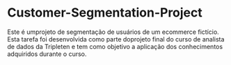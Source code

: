 # Customer-Segmentation-Project
Este é umprojeto de segmentação de usuários de um ecommerce fictício. Esta tarefa foi desenvolvida como parte doprojeto final do curso de analista de dados da Tripleten e tem como objetivo a aplicação dos conhecimentos adquiridos durante o curso.
